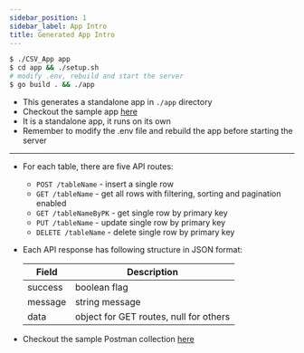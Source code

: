 ```yaml
---
sidebar_position: 1
sidebar_label: App Intro
title: Generated App Intro
---
```


```bash
$ ./CSV_App app
$ cd app && ./setup.sh
# modify .env, rebuild and start the server
$ go build . && ./app
```

- This generates a standalone app in `./app` directory
- Checkout the sample app [here](https://github.com/mainlycricket/CSV_App/blob/main/app)
- It is a standalone app, it runs on its own
- Remember to modify the .env file and rebuild the app before starting the server

---

- For each table, there are five API routes:

  - `POST /tableName` - insert a single row
  - `GET /tableName` - get all rows with filtering, sorting and pagination enabled
  - `GET /tableNameByPK` - get single row by primary key
  - `PUT /tableName` - update single row by primary key
  - `DELETE /tableName` - delete single row by primary key

- Each API response has following structure in JSON format:

  | Field   | Description                            |
  | ------- | -------------------------------------- |
  | success | boolean flag                           |
  | message | string message                         |
  | data    | object for GET routes, null for others |

- Checkout the sample Postman collection [here](https://documenter.getpostman.com/view/25403102/2sA3s7iUZc)
